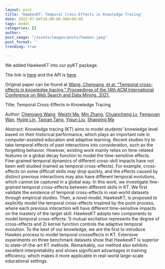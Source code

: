 ```yaml
---
layout: post
title: 'HawkesKT: Temporal Cross-Effects in Knowledge Tracing'
date: 2022-07-04T16:00:00.000+00:00
tags: model
categories: []
author: ''
post_image: "/assets/images/posts/hawkes.jpeg"
post_format: ''
trending: true

---
```

We added HawkesKT into our pyKT package.

The link is [here](https://pykt-toolkit.readthedocs.io/en/latest/models.html#hawkeskt) and the API is [here](https://pykt-toolkit.readthedocs.io/en/latest/pykt.models.html#module-pykt.models.hawkes).

Original paper can be found at [Wang, Chenyang, et al. “Temporal cross-effects in knowledge tracing.” Proceedings of the 14th ACM International Conference on Web Search and Data Mining. 2021.](http://www.thuir.cn/group/\~mzhang/publications/WSDM2021-WangChenyang.pdf)

Title: Temporal Cross-Effects in Knowledge Tracing

Author: [Chenyang Wang](https://dl.acm.org/profile/99659338200), [Weizhi Ma](https://dl.acm.org/profile/99659057529), [Min Zhang](https://dl.acm.org/profile/81423595921), [Chuancheng Lv](https://dl.acm.org/profile/99659687728), [Fengyuan Wan](https://dl.acm.org/profile/99659686836), [Huijie Lin](https://dl.acm.org/profile/99659686677), [Taoran Tang](https://dl.acm.org/profile/99659687331), [Yiqun Liu](https://dl.acm.org/profile/81100537648), [Shaoping Ma](https://dl.acm.org/profile/81100447859)

Abstract: Knowledge tracing (KT) aims to model students’ knowledge level based on their historical performance, which plays an important role in computer-assisted education and adaptive learning. Recent studies try to take temporal effects of past interactions into consideration, such as the forgetting behavior. However, existing work mainly relies on time-related features or a global decay function to model the time-sensitive effects. Fine-grained temporal dynamics of different cross-skill impacts have not been well studied (named as temporal cross-effects). For example, cross-effects on some difficult skills may drop quickly, and the effects caused by distinct previous interactions may also have different temporal evolutions, which cannot be captured in a global way. In this work, we investigate fine-grained temporal cross-effects between different skills in KT. We first validate the existence of temporal cross-effects in real-world datasets through empirical studies. Then, a novel model, HawkesKT, is proposed to explicitly model the temporal cross-effects inspired by the point process, where each previous interaction will have different time-sensitive impacts on the mastery of the target skill. HawkesKT adopts two components to model temporal cross-effects: 1) mutual excitation represents the degree of cross-effects and 2) kernel function controls the adaptive temporal evolution. To the best of our knowledge, we are the first to introduce Hawkes process to model temporal crosseffects in KT. Extensive experiments on three benchmark datasets show that HawkesKT is superior to state-of-the-art KT methods. Remarkably, our method also exhibits excellent interpretability and shows significant advantages in training efficiency, which makes it more applicable in real-world large-scale educational settings.